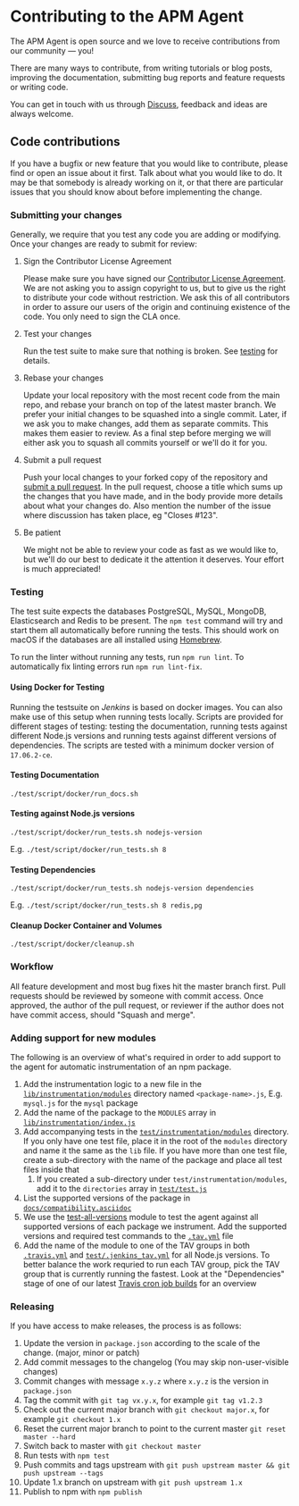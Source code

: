 # Contributing to the APM Agent

The APM Agent is open source and we love to receive contributions from our community — you!

There are many ways to contribute,
from writing tutorials or blog posts,
improving the documentation,
submitting bug reports and feature requests or writing code.

You can get in touch with us through [Discuss](https://discuss.elastic.co/c/apm),
feedback and ideas are always welcome.

## Code contributions

If you have a bugfix or new feature that you would like to contribute,
please find or open an issue about it first.
Talk about what you would like to do.
It may be that somebody is already working on it,
or that there are particular issues that you should know about before implementing the change.

### Submitting your changes

Generally, we require that you test any code you are adding or modifying.
Once your changes are ready to submit for review:

1. Sign the Contributor License Agreement

    Please make sure you have signed our [Contributor License Agreement](https://www.elastic.co/contributor-agreement/).
    We are not asking you to assign copyright to us,
    but to give us the right to distribute your code without restriction.
    We ask this of all contributors in order to assure our users of the origin and continuing existence of the code.
    You only need to sign the CLA once.

2. Test your changes

    Run the test suite to make sure that nothing is broken.
    See [testing](#testing) for details.

3. Rebase your changes

    Update your local repository with the most recent code from the main repo,
    and rebase your branch on top of the latest master branch.
    We prefer your initial changes to be squashed into a single commit.
    Later,
    if we ask you to make changes,
    add them as separate commits.
    This makes them easier to review.
    As a final step before merging we will either ask you to squash all commits yourself or we'll do it for you.

4. Submit a pull request

    Push your local changes to your forked copy of the repository and [submit a pull request](https://help.github.com/articles/using-pull-requests).
    In the pull request,
    choose a title which sums up the changes that you have made,
    and in the body provide more details about what your changes do.
    Also mention the number of the issue where discussion has taken place,
    eg "Closes #123".

5. Be patient

    We might not be able to review your code as fast as we would like to,
    but we'll do our best to dedicate it the attention it deserves.
    Your effort is much appreciated!

### Testing

The test suite expects the databases PostgreSQL,
MySQL,
MongoDB,
Elasticsearch and Redis to be present.
The `npm test` command will try and start them all automatically before running the tests.
This should work on macOS if the databases are all installed using [Homebrew](http://brew.sh).

To run the linter without running any tests,
run `npm run lint`.
To automatically fix linting errors run `npm run lint-fix`.

#### Using Docker for Testing

Running the testsuite on _Jenkins_ is based on docker images.
You can also make use of this setup when running tests locally.
Scripts are provided for different stages of testing: testing the documentation,
running tests against different Node.js versions and running tests against different versions of dependencies.
The scripts are tested with a minimum docker version of `17.06.2-ce`.

#### Testing Documentation

```
./test/script/docker/run_docs.sh
```

#### Testing against Node.js versions

```
./test/script/docker/run_tests.sh nodejs-version
```

E.g. `./test/script/docker/run_tests.sh 8`

#### Testing Dependencies

```
./test/script/docker/run_tests.sh nodejs-version dependencies
```

E.g. `./test/script/docker/run_tests.sh 8 redis,pg`

#### Cleanup Docker Container and Volumes

```
./test/script/docker/cleanup.sh
```

### Workflow

All feature development and most bug fixes hit the master branch first.
Pull requests should be reviewed by someone with commit access.
Once approved, the author of the pull request,
or reviewer if the author does not have commit access,
should "Squash and merge".

### Adding support for new modules

The following is an overview of what's required in order to add support to the agent for automatic instrumentation of an npm package.

1. Add the instrumentation logic to a new file in the [`lib/instrumentation/modules`](https://github.com/elastic/apm-agent-nodejs/tree/master/lib/instrumentation/modules) directory named `<package-name>.js`,
   E.g. `mysql.js` for the `mysql` package
1. Add the name of the package to the `MODULES` array in [`lib/instrumentation/index.js`](https://github.com/elastic/apm-agent-nodejs/blob/master/lib/instrumentation/index.js)
1. Add accompanying tests in the [`test/instrumentation/modules`](https://github.com/elastic/apm-agent-nodejs/tree/master/test/instrumentation/modules) directory.
   If you only have one test file,
   place it in the root of the `modules` directory and name it the same as the `lib` file.
   If you have more than one test file,
   create a sub-directory with the name of the package and place all test files inside that
   1. If you created a sub-directory under `test/instrumentation/modules`,
      add it to the `directories` array in [`test/test.js`](https://github.com/elastic/apm-agent-nodejs/blob/master/test/test.js)
1. List the supported versions of the package in [`docs/compatibility.asciidoc`](https://github.com/elastic/apm-agent-nodejs/blob/master/docs/compatibility.asciidoc)
1. We use the [test-all-versions](https://github.com/watson/test-all-versions) module to test the agent against all supported versions of each package we instrument.
   Add the supported versions and required test commands to the [`.tav.yml`](https://github.com/elastic/apm-agent-nodejs/blob/master/.tav.yml) file
1. Add the name of the module to one of the TAV groups in both [`.travis.yml`](https://github.com/elastic/apm-agent-nodejs/blob/master/.travis.yml) and [`test/.jenkins_tav.yml`](https://github.com/elastic/apm-agent-nodejs/blob/master/test/.jenkins_tav.yml) for all Node.js versions.
   To better balance the work requried to run each TAV group,
   pick the TAV group that is currently running the fastest.
   Look at the "Dependencies" stage of one of our latest [Travis cron job builds](https://travis-ci.org/elastic/apm-agent-nodejs/builds) for an overview

### Releasing

If you have access to make releases, the process is as follows:

1. Update the version in `package.json` according to the scale of the change. (major, minor or patch) 
1. Add commit messages to the changelog (You may skip non-user-visible changes)
1. Commit changes with message `x.y.z` where `x.y.z` is the version in `package.json`
1. Tag the commit with `git tag vx.y.x`, for example `git tag v1.2.3`
1. Check out the current major branch with `git checkout major.x`, for example `git checkout 1.x`
1. Reset the current major branch to point to the current master `git reset master --hard`
1. Switch back to master with `git checkout master`
1. Run tests with `npm test`
1. Push commits and tags upstream with `git push upstream master && git push upstream --tags`
1. Update 1.x branch on upstream with `git push upstream 1.x`
1. Publish to npm with `npm publish`
